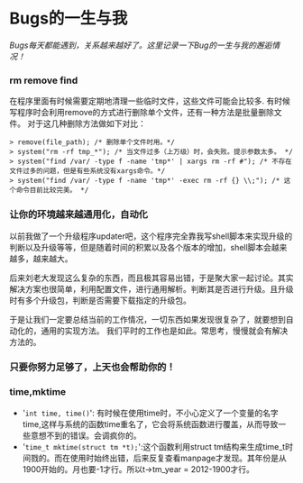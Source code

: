 Bugs的一生与我
==========

*Bugs每天都能遇到，关系越来越好了。这里记录一下Bug的一生与我的邂逅情况！*


### rm remove find  ###

在程序里面有时候需要定期地清理一些临时文件，这些文件可能会比较多.
有时候写程序时会利用remove的方式进行删除单个文件，还有一种方法是批量删除文件。
对于这几种删除方法做如下对比：
    
	> remove(file_path); /* 删除单个文件时用。*/
	> system("rm -rf tmp_*"); /* 当文件过多（上万级）时，会失败。提示参数太多。 */
	> system("find /var/ -type f -name 'tmp*' | xargs rm -rf #"); /* 不存在文件过多的问题，但是有些系统没有xargs命令。*/
	> system("find /var/ -type f -name 'tmp*' -exec rm -rf {} \\;"); /* 这个命令目前比较完美。 */


### 让你的环境越来越通用化，自动化 ###

以前我做了一个升级程序updater吧，这个程序完全靠我写shell脚本来实现升级的判断以及升级等等，但是随着时间的积累以及各个版本的增加，shell脚本会越来越多，越来越大。

后来刘老大发现这么复杂的东西，而且极其容易出错，于是聚大家一起讨论。其实解决方案也很简单，利用配置文件，进行通用解析。判断其是否进行升级。且升级时有多个升级包，判断是否需要下载指定的升级包。

于是让我们一定要总结当前的工作情况，一切东西如果发现很复杂了，就要想到自动化的，通用的实现方法。
我们平时的工作也是如此。常思考，慢慢就会有解决方法的。


### 只要你努力足够了，上天也会帮助你的！ ###


### time,mktime ###

- '`int time, time()`': 有时候在使用time时，不小心定义了一个变量的名字time,这样与系统的函数time重名了，它会将系统函数进行覆盖，从而导致一些意想不到的错误。会调疯你的。
- '`time_t mktime(struct tm *t);`':这个函数利用struct tm结构来生成time_t时间戮的。而在使用时始终出错，后来反复查看manpage才发现。其年份是从1900开始的。月也要-1才行。所以t->tm_year = 2012-1900才行。
